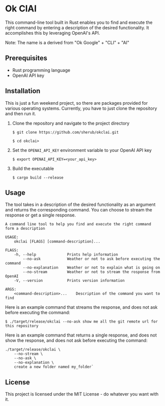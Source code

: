 # Ok ClAI

This command-line tool built in Rust enables you to find and execute the right
command by entering a description of the desired functionality. It accomplishes
this by leveraging OpenAI's API.

Note: The name is a derived from "Ok Google" + "CLI" + "AI"

## Prerequisites

- Rust programming language
- OpenAI API key

## Installation

This is just a fun weekend project, so there are packages provided for various
operating systems. Currently, you have to just clone the repository and then run
it.

1. Clone the repository and navigate to the project directory

   `$ git clone https://github.com/sherub/okclai.git`

   `$ cd okclai>`

2. Set the `OPENAI_API_KEY` environment variable to your OpenAI API key

   `$ export OPENAI_API_KEY=<your_api_key>`

3. Build the executable

   `$ cargo build --release`

## Usage

The tool takes in a description of the desired functionality as an argument and
returns the corresponding command. You can choose to stream the response or get
a single response.

```shell
A command line tool to help you find and execute the right command form a description

USAGE:
    okclai [FLAGS] [command-description]...

FLAGS:
    -h, --help              Prints help information
        --no-ask            Weather or not to ask before executing the command
        --no-explanation    Weather or not to explain what is going on
        --no-stream         Weather or not to stream the rosponse from OpenAI
    -V, --version           Prints version information

ARGS:
    <command-description>...    Description of the command you want to find
```

Here is an example command that streams the response, and does not ask before
executing the command:

`$ ./target/release/okclai --no-ask show me all the git remote url for this repository`

Here is an example command that returns a single response, and does not show the
response, and does not ask before executing the command:

```shell
./target/release/okclai \
    --no-stream \
    --no-ask \
    --no-explanation \
    create a new folder named my_folder`
```

## License

This project is licensed under the MIT License - do whatever you want with it.
